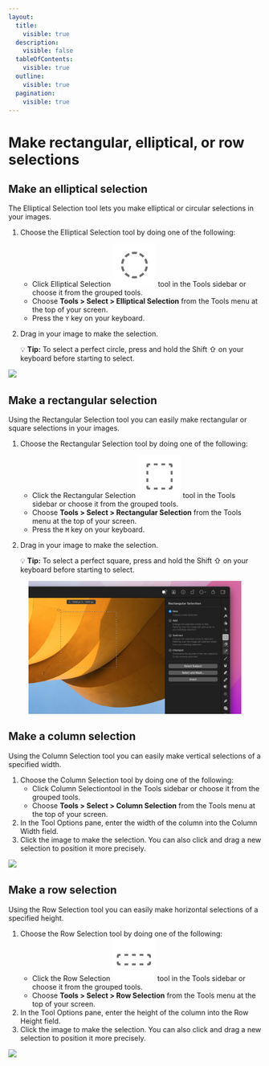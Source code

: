 ```yaml
---
layout:
  title:
    visible: true
  description:
    visible: false
  tableOfContents:
    visible: true
  outline:
    visible: true
  pagination:
    visible: true
---
```


# Make rectangular, elliptical, or row selections

## Make an elliptical selection

The Elliptical Selection tool lets you make elliptical or circular selections in your images.

1. Choose the Elliptical Selection tool by doing one of the following:
   * Click Elliptical Selection <img src="../.gitbook/assets/Elliptical-Selection.png" alt="" data-size="line"> tool in the Tools sidebar or choose it from the grouped tools.
   * Choose **Tools > Select > Elliptical Selection** from the Tools menu at the top of your screen.
   * Press the `Y` key on your keyboard.
2.  Drag in your image to make the selection.

    :bulb: **Tip:** To select a perfect circle, press and hold the Shift ⇧ on your keyboard before starting to select.

![](https://help.pixelmator.com/pixelmator-pro/3.5/assets/English/1654694555000.jpeg)

## Make a rectangular selection

Using the Rectangular Selection tool you can easily make rectangular or square selections in your images.

1. Choose the Rectangular Selection tool by doing one of the following:
   * Click the Rectangular Selection  <img src="../.gitbook/assets/Rectangular-Selection.png" alt="" data-size="line"> tool in the Tools sidebar or choose it from the grouped tools.
   * Choose **Tools > Select > Rectangular Selection** from the Tools menu at the top of your screen.
   * Press the `M` key on your keyboard.
2.  Drag in your image to make the selection.

    :bulb: **Tip:** To select a perfect square, press and hold the Shift ⇧ on your keyboard before starting to select.

<figure><img src="../.gitbook/assets/image (5).png" alt=""><figcaption></figcaption></figure>

## Make a column selection

Using the Column Selection tool you can easily make vertical selections of a specified width.

1. Choose the Column Selection tool by doing one of the following:
   * Click Column Selection<img src="https://help.pixelmator.com/pixelmator-pro/3.5/assets/English/1589550312000.png" alt="" data-size="line">tool in the Tools sidebar or choose it from the grouped tools.
   * Choose **Tools > Select > Column Selection** from the Tools menu at the top of your screen.
2. In the Tool Options pane, enter the width of the column into the Column Width field.&#x20;
3. Click the image to make the selection. You can also click and drag a new selection to position it more precisely.&#x20;

![](https://help.pixelmator.com/pixelmator-pro/3.5/assets/English/1654694549000.jpeg)

## Make a row selection

Using the Row Selection tool you can easily make horizontal selections of a specified height.&#x20;

1. Choose the Row Selection tool by doing one of the following:
   * Click the Row Selection <img src="../.gitbook/assets/Row-Selection.png" alt="" data-size="line"> tool in the Tools sidebar or choose it from the grouped tools.
   * Choose **Tools > Select > Row Selection** from the Tools menu at the top of your screen.
2. In the Tool Options pane, enter the height of the column into the Row Height field.&#x20;
3. Click the image to make the selection. You can also click and drag a new selection to position it more precisely.&#x20;

![](https://help.pixelmator.com/pixelmator-pro/3.5/assets/English/1654694619000.jpeg)
